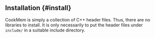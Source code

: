 Installation {#install}
------------

CookMem is simply a collection of C++ header files.  Thus, there are no
libraries to install.  It is only necessarily to put the header files
under ```include/``` in a suitable include directory.
